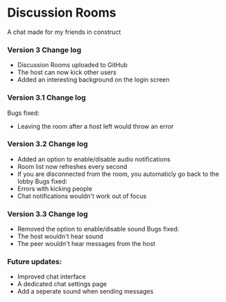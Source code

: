 # Discussion Rooms
 A chat made for my friends in construct

### Version 3 Change log
* Discussion Rooms uploaded to GitHub
* The host can now kick other users
* Added an interesting background on the login screen

### Version 3.1 Change log
Bugs fixed:
* Leaving the room after a host left would throw an error

### Version 3.2 Change log
* Added an option to enable/disable audio notifications
* Room list now refreshes every second
* If you are disconnected from the room, you automaticly go back to the lobby
Bugs fixed:
* Errors with kicking people
* Chat notifications wouldn't work out of focus

### Version 3.3 Change log
* Removed the option to enable/disable sound
Bugs fixed:
* The host wouldn't hear sound
* The peer wouldn't hear messages from the host

### Future updates:
* Improved chat interface
* A dedicated chat settings page
* Add a seperate sound when sending messages
